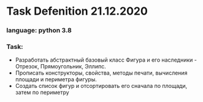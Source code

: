 # Task Defenition 21.12.2020

### language: python 3.8

### Task:

* Разработать абстрактный базовый класс Фигура и его наследники - Отрезок, Прямоугольник, Эллипс. 
* Прописать конструкторы, свойства, методы печати, вычисления площади и периметра фигуры. 
* Создать список фигур и отсортировать его сначала по площади, затем по периметру
